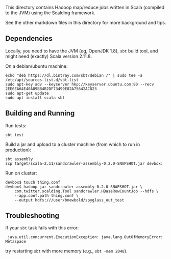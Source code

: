 This directory contains Hadoop map/reduce jobs written in Scala (compiled to
the JVM) using the Scalding framework.

See the other markdown files in this directory for more background and tips.

## Dependencies

Locally, you need to have the JVM (eg, OpenJDK 1.8), `sbt` build tool, and
might need (exactly) Scala version 2.11.8.

On a debian/ubuntu machine:

    echo "deb https://dl.bintray.com/sbt/debian /" | sudo tee -a /etc/apt/sources.list.d/sbt.list
    sudo apt-key adv --keyserver hkp://keyserver.ubuntu.com:80 --recv 2EE0EA64E40A89B84B2DF73499E82A75642AC823
    sudo apt-get update
    sudo apt install scala sbt

## Building and Running

Run tests:

    sbt test

Build a jar and upload to a cluster machine (from which to run in production):

    sbt assembly
    scp target/scala-2.11/sandcrawler-assembly-0.2.0-SNAPSHOT.jar devbox:

Run on cluster:

    devbox$ touch thing.conf
    devbox$ hadoop jar sandcrawler-assembly-0.2.0-SNAPSHOT.jar \
        com.twitter.scalding.Tool sandcrawler.HBaseRowCountJob --hdfs \
        --app.conf.path thing.conf \
        --output hdfs:///user/bnewbold/spyglass_out_test 

## Troubleshooting

If your `sbt` task fails with this error:

     java.util.concurrent.ExecutionException: java.lang.OutOfMemoryError: Metaspace

try restarting `sbt` with more memory (e.g., `sbt -mem 2048`).

